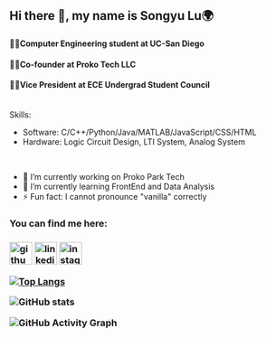 ## Hi there 👋, my name is Songyu Lu:earth_africa:
#### :man_student:Computer Engineering student at UC-San Diego
#### :man_technologist:Co-founder at Proko Tech LLC
#### :man_in_tuxedo:Vice President at ECE Undergrad Student Council
<br>
Skills: 

- Software: C/C++/Python/Java/MATLAB/JavaScript/CSS/HTML
- Hardware: Logic Circuit Design, LTI System, Analog System 

<br>

- 🔭 I’m currently working on Proko Park Tech 
- 🌱 I’m currently learning FrontEnd and Data Analysis 
- ⚡ Fun fact: I cannot pronounce "vanilla" correctly  

<h3>You can find me here:<h3>

[<img src='https://cdn.jsdelivr.net/npm/simple-icons@3.0.1/icons/github.svg' alt='github' height='40'>](https://github.com/Lu-Songyu)  [<img src='https://cdn.jsdelivr.net/npm/simple-icons@3.0.1/icons/linkedin.svg' alt='linkedin' height='40'>](https://www.linkedin.com/in/songyu-lu-b6803b198/)  [<img src='https://cdn.jsdelivr.net/npm/simple-icons@3.0.1/icons/instagram.svg' alt='instagram' height='40'>](https://www.instagram.com/lu_songyu/)  

[![Top Langs](https://github-readme-stats.vercel.app/api/top-langs/?username=Lu-Songyu)](https://github.com/anuraghazra/github-readme-stats)

![GitHub stats](https://github-readme-stats.vercel.app/api?username=Lu-Songyu&show_icons=true&count_private=true)  

![GitHub Activity Graph](https://activity-graph.herokuapp.com/graph?username=Lu-Songyu)  

